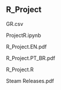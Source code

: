 ## R_Project

GR.csv

ProjectR.ipynb

R_Project.EN.pdf

R_Project.PT_BR.pdf

R_Project.R

Steam Releases.pdf
